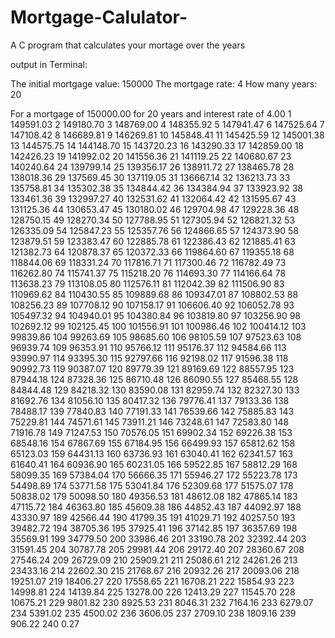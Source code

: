 # Mortgage-Calulator-
A C program that calculates your mortage over the years 


output in Terminal: 

The initial mortgage value: 
150000
The mortgage rate: 
4
How many years: 
20

For a mortgage of 150000.00 for 20 years and interest rate of 4.00 
1        149591.03 
2        149180.70 
3        148769.00 
4        148355.92 
5        147941.47 
6        147525.64 
7        147108.42 
8        146689.81 
9        146269.81 
10        145848.41 
11        145425.59 
12        145001.38 
13        144575.75 
14        144148.70 
15        143720.23 
16        143290.33 
17        142859.00 
18        142426.23 
19        141992.02 
20        141556.36 
21        141119.25 
22        140680.67 
23        140240.64 
24        139799.14 
25        139356.17 
26        138911.72 
27        138465.78 
28        138018.36 
29        137569.45 
30        137119.05 
31        136667.14 
32        136213.73 
33        135758.81 
34        135302.38 
35        134844.42 
36        134384.94 
37        133923.92 
38        133461.36 
39        132997.27 
40        132531.62 
41        132064.42 
42        131595.67 
43        131125.36 
44        130653.47 
45        130180.02 
46        129704.98 
47        129228.36 
48        128750.15 
49        128270.34 
50        127788.95 
51        127305.94 
52        126821.32 
53        126335.09 
54        125847.23 
55        125357.76 
56        124866.65 
57        124373.90 
58        123879.51 
59        123383.47 
60        122885.78 
61        122386.43 
62        121885.41 
63        121382.73 
64        120878.37 
65        120372.33 
66        119864.60 
67        119355.18 
68        118844.06 
69        118331.24 
70        117816.71 
71        117300.46 
72        116782.49 
73        116262.80 
74        115741.37 
75        115218.20 
76        114693.30 
77        114166.64 
78        113638.23 
79        113108.05 
80        112576.11 
81        112042.39 
82        111506.90 
83        110969.62 
84        110430.55 
85        109889.68 
86        109347.01 
87        108802.53 
88        108256.23 
89        107708.12 
90        107158.17 
91        106606.40 
92        106052.78 
93        105497.32 
94        104940.01 
95        104380.84 
96        103819.80 
97        103256.90 
98        102692.12 
99        102125.45 
100        101556.91 
101        100986.46 
102        100414.12 
103        99839.86 
104        99263.69 
105        98685.60 
106        98105.59 
107        97523.63 
108        96939.74 
109        96353.91 
110        95766.12 
111        95176.37 
112        94584.66 
113        93990.97 
114        93395.30 
115        92797.66 
116        92198.02 
117        91596.38 
118        90992.73 
119        90387.07 
120        89779.39 
121        89169.69 
122        88557.95 
123        87944.18 
124        87328.36 
125        86710.48 
126        86090.55 
127        85468.55 
128        84844.48 
129        84218.32 
130        83590.08 
131        82959.74 
132        82327.30 
133        81692.76 
134        81056.10 
135        80417.32 
136        79776.41 
137        79133.36 
138        78488.17 
139        77840.83 
140        77191.33 
141        76539.66 
142        75885.83 
143        75229.81 
144        74571.61 
145        73911.21 
146        73248.61 
147        72583.80 
148        71916.78 
149        71247.53 
150        70576.05 
151        69902.34 
152        69226.38 
153        68548.16 
154        67867.69 
155        67184.95 
156        66499.93 
157        65812.62 
158        65123.03 
159        64431.13 
160        63736.93 
161        63040.41 
162        62341.57 
163        61640.41 
164        60936.90 
165        60231.05 
166        59522.85 
167        58812.29 
168        58099.35 
169        57384.04 
170        56666.35 
171        55946.27 
172        55223.78 
173        54498.89 
174        53771.58 
175        53041.84 
176        52309.68 
177        51575.07 
178        50838.02 
179        50098.50 
180        49356.53 
181        48612.08 
182        47865.14 
183        47115.72 
184        46363.80 
185        45609.38 
186        44852.43 
187        44092.97 
188        43330.97 
189        42566.44 
190        41799.35 
191        41029.71 
192        40257.50 
193        39482.72 
194        38705.36 
195        37925.41 
196        37142.85 
197        36357.69 
198        35569.91 
199        34779.50 
200        33986.46 
201        33190.78 
202        32392.44 
203        31591.45 
204        30787.78 
205        29981.44 
206        29172.40 
207        28360.67 
208        27546.24 
209        26729.09 
210        25909.21 
211        25086.61 
212        24261.26 
213        23433.16 
214        22602.30 
215        21768.67 
216        20932.26 
217        20093.06 
218        19251.07 
219        18406.27 
220        17558.65 
221        16708.21 
222        15854.93 
223        14998.81 
224        14139.84 
225        13278.00 
226        12413.29 
227        11545.70 
228        10675.21 
229        9801.82 
230        8925.53 
231        8046.31 
232        7164.16 
233        6279.07 
234        5391.02 
235        4500.02 
236        3606.05 
237        2709.10 
238        1809.16 
239        906.22 
240        0.27 
